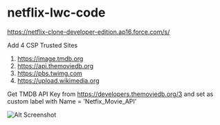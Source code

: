 # netflix-lwc-code

https://netflix-clone-developer-edition.ap16.force.com/s/

Add 4 CSP Trusted Sites 
1. https://image.tmdb.org	
2. https://api.themoviedb.org	
3. https://pbs.twimg.com	
4. https://upload.wikimedia.org	

Get TMDB API Key from https://developers.themoviedb.org/3 and set as custom label with Name = 'Netfix_Movie_API'

![Alt Screenshot](/Screenshot%202020-11-03%20at%2012.54.34%20AM.png?raw=true "Optional Title") 



